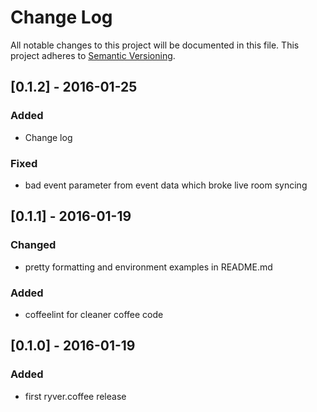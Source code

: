 # Change Log
All notable changes to this project will be documented in this file.
This project adheres to [Semantic Versioning](http://semver.org/).

## [0.1.2] - 2016-01-25
### Added
- Change log

### Fixed
- bad event parameter from event data which broke live room syncing

## [0.1.1] - 2016-01-19
### Changed
- pretty formatting and environment examples in README.md

### Added
- coffeelint for cleaner coffee code

## [0.1.0] - 2016-01-19
### Added
- first ryver.coffee release
